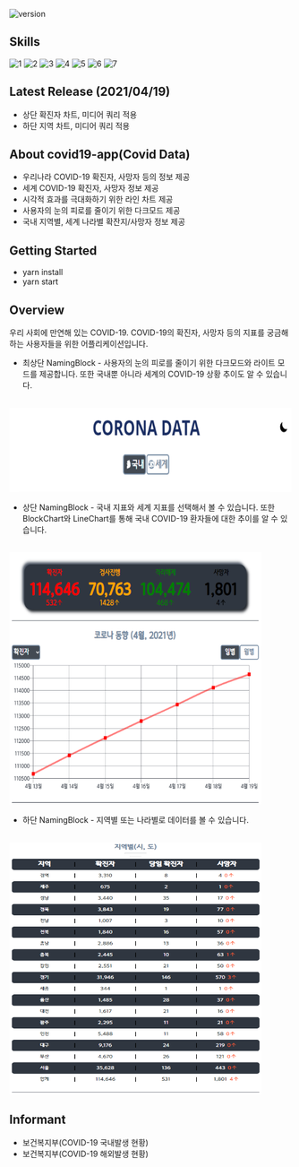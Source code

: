 ![version](https://img.shields.io/github/v/release/po4tion/covid19-app)

## Skills
![1](https://img.shields.io/badge/axios-0.21.1-green)
![2](https://img.shields.io/badge/chart.js-2.9.4-green)
![3](https://img.shields.io/badge/react--icons-4.2.0-green)
![4](https://img.shields.io/badge/react--redux-7.2.2-green)
![5](https://img.shields.io/badge/redux--actions-2.6.5-green)
![6](https://img.shields.io/badge/styled--components-5.2.1-green)
![7](https://img.shields.io/badge/-Atomic--Pattern-green)

## Latest Release (2021/04/19)

- 상단 확진자 차트, 미디어 쿼리 적용
- 하단 지역 차트, 미디어 쿼리 적용

## About covid19-app(Covid Data)

- 우리나라 COVID-19 확진자, 사망자 등의 정보 제공
- 세계 COVID-19 확진자, 사망자 정보 제공
- 시각적 효과를 극대화하기 위한 라인 차트 제공
- 사용자의 눈의 피로를 줄이기 위한 다크모드 제공
- 국내 지역별, 세계 나라별 확잔지/사망자 정보 제공

## Getting Started

- yarn install
- yarn start

## Overview

우리 사회에 만연해 있는 COVID-19.
COVID-19의 확진자, 사망자 등의 지표를 궁금해하는 사용자들을 위한 어플리케이션입니다.

- 최상단 NamingBlock - 사용자의 눈의 피로를 줄이기 위한 다크모드와 라이트 모드를 제공합니다. 또한 국내뿐 아니라 세계의 COVID-19 상황 추이도 알 수 있습니다.
<br />
<img src="/doc/images/CORONA_DATA_최상단.png" width="600px" height="150px" title="CORONA_DATA_상단" alt="COVID"></img><br/>

- 상단 NamingBlock - 국내 지표와 세계 지표를 선택해서 볼 수 있습니다. 또한 BlockChart와 LineChart를 통해 국내 COVID-19 환자들에 대한 추이를 알 수 있습니다.
<br />
<img src="/doc/images/CORONA_DATA_상단.png" width="450px" height="450px" title="CORONA_DATA_상단" alt="COVID"></img><br/>

- 하단 NamingBlock - 지역별 또는 나라별로 데이터를 볼 수 있습니다.
<br />
<img src="/doc/images/CORONA_DATA_하단.png" width="450px" height="450px" title="CORONA_DATA_하단" alt="COVID"></img><br/>


## Informant

- 보건복지부(COVID-19 국내발생 현황)
- 보건복지부(COVID-19 해외발생 현황)
